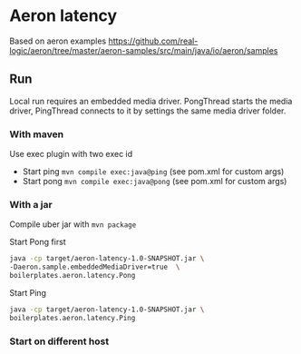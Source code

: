 # Aeron latency 

Based on aeron examples <https://github.com/real-logic/aeron/tree/master/aeron-samples/src/main/java/io/aeron/samples>

## Run

Local run requires an embedded media driver.
PongThread starts the media driver, PingThread connects to it by settings the same media driver folder.

### With maven

Use exec plugin with two exec id

- Start ping `mvn compile exec:java@ping` (see pom.xml for custom args)
- Start pong `mvn compile exec:java@pong` (see pom.xml for custom args)

### With a jar

Compile uber jar with `mvn package `

Start Pong first

```bash
java -cp target/aeron-latency-1.0-SNAPSHOT.jar \
-Daeron.sample.embeddedMediaDriver=true  \
boilerplates.aeron.latency.Pong
```

Start Ping

```bash
java -cp target/aeron-latency-1.0-SNAPSHOT.jar \
boilerplates.aeron.latency.Ping
```

### Start on different host

